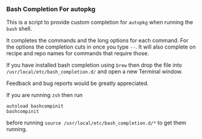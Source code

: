 ### Bash Completion For autopkg

This is a script to provide custom completion for `autopkg` when
running the `bash` shell.

It completes the commands and the long options for each command. For
the options the completion cuts in once you type `--`. It will also
complete on recipe and repo names for commands that require those.

If you have installed bash completion using `brew` then drop the file
into `/usr/local/etc/bash_completion.d/` and open a new Terminal window.

Feedback and bug reports would be greatly appreciated.

If you are running `zsh` then run

```
autoload bashcompinit
bashcompinit
```
before running `source /usr/local/etc/bash_completion.d/*` to get them running.

